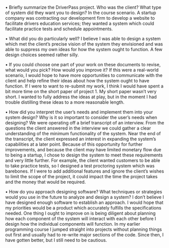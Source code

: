 •	Briefly summarize the DriverPass project. Who was the client? What type of system did they want you to design?
In the course scenario. A startup company was contracting our development firm to develop a website to facilitate drivers education services; they wanted a system which could facilitate practice tests and schedule appointments.

•	What did you do particularly well?
I believe I was able to design a system which met the client’s precise vision of the system they envisioned and was able to suppress my own ideas for how the system ought to function. A few design choices seemed rather silly.

•	If you could choose one part of your work on these documents to revise, what would you pick? How would you improve it?
If this were a real-world scenario, I would hope to have more opportunities to communicate with the client and help refine their ideas about how the system ought to have function.
If I were to want to re-submit my work, I think I would have spent a bit more time on the short paper of project 1. My short paper wasn’t very short. I wanted to fully address the ideas at play, but in the moment I had trouble distilling these ideas to a more reasonable length.

•	How did you interpret the user’s needs and implement them into your system design? Why is it so important to consider the user’s needs when designing?
We were operating off a brief transcript of an interview. From the questions the client answered in the interview we could gather a clear understanding of the minimum functionality of the system. Near the end of the transcript, the client expressed an interest in expanding the system’s capabilities at a later point. Because of this opportunity for further improvements, and because the client may have limited monetary flow due to being a startup, I chose to design the system to meet these requirements and very little further. For example, the client wanted customers to be able to take practice tests, so I designed a test proctoring system which was barebones. If I were to add additional features and ignore the client’s wishes to limit the scope of the project, it could impact the time the project takes and the money that would be required.

•	How do you approach designing software? What techniques or strategies would you use in the future to analyze and design a system?
I don’t believe I have designed enough software to establish an approach. I would hope that my priorities would be a product which accurately fulfills the specifications needed. One thing I ought to improve on is being diligent about planning how each component of the system will interact with each other before I design how the individual components will function. In my earlier programming course I jumped straight into projects without planning things out first and usually had to re-write major sections of the code. Since then, I have gotten better, but I still need to be cautious.
